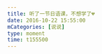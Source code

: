 ```yaml
---
title: 听了一节日语课，不想学了💔
date: 2016-10-22 15:55:00
mCategories: [说说]
type: moment
time: t155500
---
```


<div id="pics-20161022155500"></div>

<script src="/lib/moment/pics.js"></script>
<script>
var data = [
    {"link": "2016-10-22_000000.jpeg", "type": "shuoshuo"}
];
picsRender(data, "pics-20161022155500");
</script>

